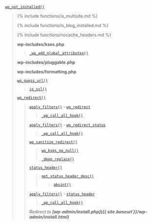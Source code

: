 <p><code><a href="https://developer.wordpress.org/reference/functions/wp_not_installed/">wp_not_installed()</a></code></p>

<blockquote>

{% include functions/is_multisite.md %}

{% include functions/is_blog_installed.md %}

{% include functions/nocache_headers.md %}
 
 **wp-includes/kses.php**
 
> [`_wp_add_global_attributes()`](https://developer.wordpress.org/reference/functions/_wp_add_global_attributes/)
 
 **wp-includes/pluggable.php**
 
 **wp-includes/formatting.php**
 
 [`wp_guess_url()`](https://developer.wordpress.org/reference/functions/wp_guess_url/)
 
> [`is_ssl()`](https://developer.wordpress.org/reference/functions/is_ssl/)
 
 [`wp_redirect()`](https://developer.wordpress.org/reference/functions/wp_redirect/)
 
> [`apply_filters()`](https://developer.wordpress.org/reference/functions/apply_filters/) - [`wp_redirect`](https://developer.wordpress.org/reference/hooks/wp_redirect/)
> 
>> [`_wp_call_all_hook()`](https://developer.wordpress.org/reference/functions/_wp_call_all_hook/)
> 
> [`apply_filters()`](https://developer.wordpress.org/reference/functions/apply_filters/) - [`wp_redirect_status`](https://developer.wordpress.org/reference/hooks/wp_redirect_status/)
> 
>> [`_wp_call_all_hook()`](https://developer.wordpress.org/reference/functions/_wp_call_all_hook/)
> 
> [`wp_sanitize_redirect()`](https://developer.wordpress.org/reference/functions/wp_sanitize_redirect/)
> 
>> [`wp_kses_no_null()`](https://developer.wordpress.org/reference/functions/wp_kses_no_null/)
>> 
>> [`_deep_replace()`](https://developer.wordpress.org/reference/functions/_deep_replace/)
> 
> [`status_header()`](https://developer.wordpress.org/reference/functions/status_header/)
> 
>> [`get_status_header_desc()`](https://developer.wordpress.org/reference/functions/get_status_header_desc/)
>> 
>>> [`absint()`](https://developer.wordpress.org/reference/functions/absint/)
> 
> [`apply_filters()`](https://developer.wordpress.org/reference/functions/apply_filters/) - [`status_header`](https://developer.wordpress.org/reference/hooks/status_header/)
> 
>> [`_wp_call_all_hook()`](https://developer.wordpress.org/reference/functions/_wp_call_all_hook/)
> 
> _Redirect to **[wp-admin/install.php]({{ site.baseurl }}/wp-admin/install.html)**_

</blockquote>